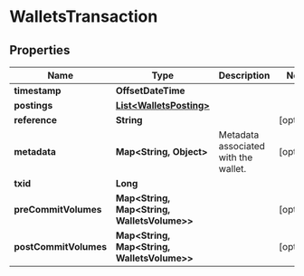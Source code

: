 

# WalletsTransaction


## Properties

| Name | Type | Description | Notes |
|------------ | ------------- | ------------- | -------------|
|**timestamp** | **OffsetDateTime** |  |  |
|**postings** | [**List&lt;WalletsPosting&gt;**](WalletsPosting.md) |  |  |
|**reference** | **String** |  |  [optional] |
|**metadata** | **Map&lt;String, Object&gt;** | Metadata associated with the wallet. |  [optional] |
|**txid** | **Long** |  |  |
|**preCommitVolumes** | **Map&lt;String, Map&lt;String, WalletsVolume&gt;&gt;** |  |  [optional] |
|**postCommitVolumes** | **Map&lt;String, Map&lt;String, WalletsVolume&gt;&gt;** |  |  [optional] |



